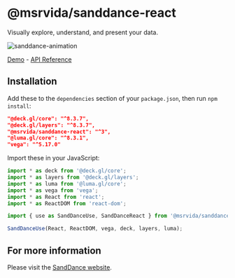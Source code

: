 # @msrvida/sanddance-react

Visually explore, understand, and present your data.

![sanddance-animation](https://user-images.githubusercontent.com/11507384/54236654-52d42800-44d1-11e9-859e-6c5d297a46d2.gif)

[Demo](https://microsoft.github.io/SandDance/app) - [API Reference](https://microsoft.github.io/SandDance/docs/sanddance-react/v2/api)

## Installation

Add these to the `dependencies` section of your `package.json`, then run `npm install`:

```json
"@deck.gl/core": "^8.3.7",
"@deck.gl/layers": "^8.3.7",
"@msrvida/sanddance-react": "^3",
"@luma.gl/core": "^8.3.1",
"vega": "^5.17.0"
```

Import these in your JavaScript:

```js
import * as deck from '@deck.gl/core';
import * as layers from '@deck.gl/layers';
import * as luma from '@luma.gl/core';
import * as vega from 'vega';
import * as React from 'react';
import * as ReactDOM from 'react-dom';

import { use as SandDanceUse, SandDanceReact } from '@msrvida/sanddance-react';

SandDanceUse(React, ReactDOM, vega, deck, layers, luma);
```

## For more information
Please visit the [SandDance website](https://microsoft.github.io/SandDance/).
